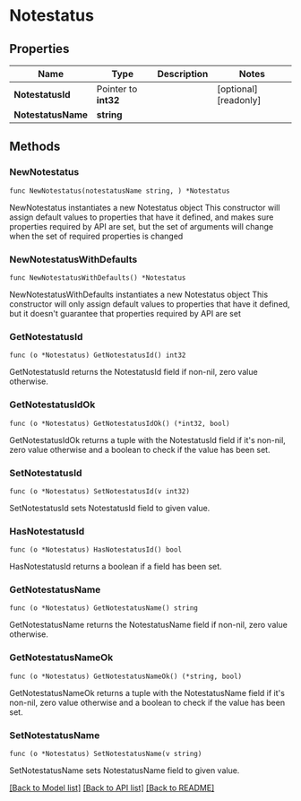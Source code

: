 # Notestatus

## Properties

Name | Type | Description | Notes
------------ | ------------- | ------------- | -------------
**NotestatusId** | Pointer to **int32** |  | [optional] [readonly] 
**NotestatusName** | **string** |  | 

## Methods

### NewNotestatus

`func NewNotestatus(notestatusName string, ) *Notestatus`

NewNotestatus instantiates a new Notestatus object
This constructor will assign default values to properties that have it defined,
and makes sure properties required by API are set, but the set of arguments
will change when the set of required properties is changed

### NewNotestatusWithDefaults

`func NewNotestatusWithDefaults() *Notestatus`

NewNotestatusWithDefaults instantiates a new Notestatus object
This constructor will only assign default values to properties that have it defined,
but it doesn't guarantee that properties required by API are set

### GetNotestatusId

`func (o *Notestatus) GetNotestatusId() int32`

GetNotestatusId returns the NotestatusId field if non-nil, zero value otherwise.

### GetNotestatusIdOk

`func (o *Notestatus) GetNotestatusIdOk() (*int32, bool)`

GetNotestatusIdOk returns a tuple with the NotestatusId field if it's non-nil, zero value otherwise
and a boolean to check if the value has been set.

### SetNotestatusId

`func (o *Notestatus) SetNotestatusId(v int32)`

SetNotestatusId sets NotestatusId field to given value.

### HasNotestatusId

`func (o *Notestatus) HasNotestatusId() bool`

HasNotestatusId returns a boolean if a field has been set.

### GetNotestatusName

`func (o *Notestatus) GetNotestatusName() string`

GetNotestatusName returns the NotestatusName field if non-nil, zero value otherwise.

### GetNotestatusNameOk

`func (o *Notestatus) GetNotestatusNameOk() (*string, bool)`

GetNotestatusNameOk returns a tuple with the NotestatusName field if it's non-nil, zero value otherwise
and a boolean to check if the value has been set.

### SetNotestatusName

`func (o *Notestatus) SetNotestatusName(v string)`

SetNotestatusName sets NotestatusName field to given value.



[[Back to Model list]](../README.md#documentation-for-models) [[Back to API list]](../README.md#documentation-for-api-endpoints) [[Back to README]](../README.md)


